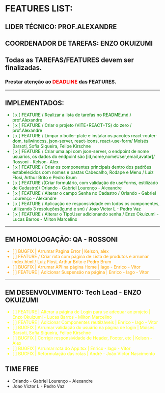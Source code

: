 # FEATURES LIST:

## LIDER TÉCNICO: PROF.ALEXANDRE
## COORDENADOR DE TAREFAS: ENZO OKUIZUMI

## Todas as TAREFAS/FEATURES devem ser finalizadas.
### Prestar atenção ao <span style="color:red">DEADLINE</span> das FEATURES. 

---
## IMPLEMENTADOS:
<ul style="color:green">
<li>[ x ] FEATURE / Realizar a lista de tarefas no README.md / prof.Alexandre </li>
<li>[ x ] FEATURE / Criar o projeto (VITE+REACT+TS) do zero / prof.Alexandre </li>
<li>[ x ] FEATURE / Limpar o boiler-plate e instalar os pacotes react-router-dom, tailwindcss, json-server, react-icons, react-use-form/ Moisés Barsoti, Sofia Siqueira, Felipe Kirschne  </li>
<li>[ x ] FEATURE / Criar uma api com json-server, o endpoint de nome usuarios, os dados do endpoint são [id,nome,nomeUser,email,avatar]/ Rossoni - Kelson- Alex  </li></span>
<li>[ x ] FEATURE / Criar os componentes principais dentro dos padrões estabelecidos com nomes e pastas Cabecalho, Rodape e Menu / Luiz Flosi, Arthur Brito e Pedro Brum </li>
<li>[ x ] FEATURE /(Criar formulário, com validação de useForms, estilizado de Cadastro)/ Orlando - Gabriel Lourenço - Alexandre</li>
<li>[ x ] FEATURE / Alterar o campo Senha no Cadastro / Orlando - Gabriel Lourenço - Alexandre </li>
<li>[ x ] FEATURE / Aplicação de responsividade em todos os componentes, utilizando 3 resoluções(lg,md e sm) / Joao Victor L - Pedro Vaz </li>
<li>[ x ] FEATURE / Alterar o TipoUser adicionando senha  / Enzo Okuizumi -  Lucas Barros - Milton Marcelino</li>
</ul>

---
## EM HOMOLOGAÇÃO: QA - ROSSONI
<ul style="color:orange">

<li>[   ] BUGFIX | Arrumar Pagina Error | Kelson, alex</li>

<li>[   ] FEATURE / Criar rota com página de Lista de produtos e arrumar index.html / Luiz Flosi, Arthur Brito e Pedro Brum </li>

<li>[   ] BUGFIX | Arrumar API na página Home | Iago - Enrico - Vitor</li>

<li>[   ] FEATURE | Adicionar Suspensão na página | Enrico - Iago - Vitor</li>


</ul>

---
## EM DESENVOLVIMENTO: Tech Lead - ENZO OKUIZUMI
<ul style="color:yellow">

<li>[   ] FEATURE | Alterar a página de Login para se adequar ao projeto | Enzo Okuizumi -  Lucas Barros - Milton Marcelino</li>

<li>[   ] FEATURE | Adicionar Componentes reutilzáveis  | Enrico - Iago - Vitor</li>

<li>[   ] BUGFIX | Arrumar validação do usuário na página de login | Moisés Barsoti, Sofia Siqueira, Felipe Kirschne</li>

<li>[   ] BUGFIX | Corrigir responsividade de Header, Footer, etc | Kelson - Alex</li>

<li>[   ] BUGFIX | Arrumar rota do App.tsx  | Enrico - Iago - Vitor</li>

<li>[   ] BUGFIX | Reformulação das rotas | André - João Victor Nascimento</li>

</ul>


## TIME FREE
-  Orlando - Gabriel Lourenço - Alexandre
- Joao Victor L - Pedro Vaz
